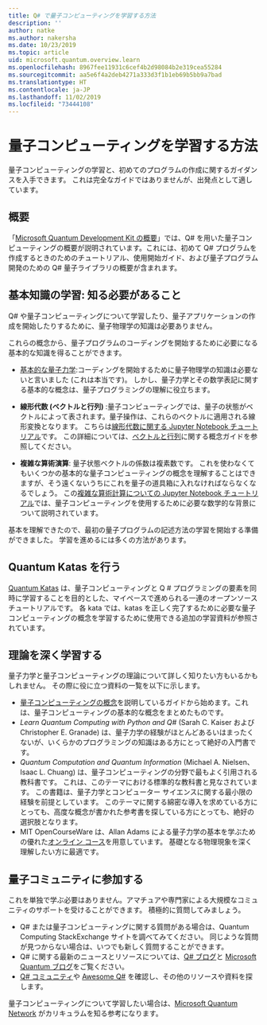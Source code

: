 ```yaml
---
title: Q# で量子コンピューティングを学習する方法
description: ''
author: natke
ms.author: nakersha
ms.date: 10/23/2019
ms.topic: article
uid: microsoft.quantum.overview.learn
ms.openlocfilehash: 8967fee11931c6cef4b2d98084b2e319cea55284
ms.sourcegitcommit: aa5e6f4a2deb4271a333d3f1b1eb69b5bb9a7bad
ms.translationtype: HT
ms.contentlocale: ja-JP
ms.lasthandoff: 11/02/2019
ms.locfileid: "73444108"
---
```

# <a name="how-to-learn-quantum-computing"></a>量子コンピューティングを学習する方法

量子コンピューティングの学習と、初めてのプログラムの作成に関するガイダンスを入手できます。 これは完全なガイドではありませんが、出発点として適しています。

## <a name="getting-started-overview"></a>概要

「[Microsoft Quantum Development Kit の概要](xref:microsoft.quantum.welcome)」では、Q# を用いた量子コンピューティングの概要が説明されています。これには、初めて Q# プログラムを作成するときのためのチュートリアル、使用開始ガイド、および量子プログラム開発のための Q# 量子ライブラリの概要が含まれます。

## <a name="learning-the-basics-what-do-you-need-to-know"></a>基本知識の学習: 知る必要があること

Q# や量子コンピューティングについて学習したり、量子アプリケーションの作成を開始したりするために、量子物理学の知識は必要ありません。

これらの概念から、量子プログラムのコーディングを開始するために必要になる基本的な知識を得ることができます。  

* [基本的な量子力学](xref:microsoft.quantum.concepts.intro):コーディングを開始するために量子物理学の知識は必要ないと言いました (これは本当です)。 しかし、量子力学とその数学表記に関する基本的な概念は、量子プログラミングの理解に役立ちます。

* **線形代数 (ベクトルと行列)** :量子コンピューティングでは、量子の状態がベクトルによって表されます。量子操作は、これらのベクトルに適用される線形変換となります。  こちらは[線形代数に関する Jupyter Notebook チュートリアル](https://github.com/microsoft/QuantumKatas/tree/master/tutorials/LinearAlgebra)です。  この詳細については、[ベクトルと行列](xref:microsoft.quantum.concepts.vectors)に関する概念ガイドを参照してください。

* **複雑な算術演算**: 量子状態ベクトルの係数は複素数です。 これを使わなくてもいくつかの基本的な量子コンピューティングの概念を理解することはできますが、そう遠くないうちにこれを量子の道具箱に入れなければならなくなるでしょう。  この[複雑な算術計算についての Jupyter Notebook チュートリアル](https://github.com/microsoft/QuantumKatas/tree/master/tutorials/ComplexArithmetic)では、量子コンピューティングを使用するために必要な数学的な背景について説明されています。 

基本を理解できたので、最初の量子プログラムの記述方法の学習を開始する準備ができました。  学習を進めるには多くの方法があります。

## <a name="do-the-quantum-katas"></a>Quantum Katas を行う

[Quantum Katas](xref:microsoft.quantum.overview.katas) は、量子コンピューティングと Q # プログラミングの要素を同時に学習することを目的とした、マイペースで進められる一連のオープンソース チュートリアルです。  各 kata では、katas を正しく完了するために必要な量子コンピューティングの概念を学習するために使用できる追加の学習資料が参照されています。  

## <a name="dive-into-the-theory"></a>理論を深く学習する

量子力学と量子コンピューティングの理論について詳しく知りたい方もいるかもしれません。 その際に役に立つ資料の一覧を以下に示します。

* [量子コンピューティングの概念](xref:microsoft.quantum.concepts.intro)を説明しているガイドから始めます。これは、量子コンピューティングの基本的な概念をまとめたものです。
* _Learn Quantum Computing with Python and Q#_ (Sarah C. Kaiser および Christopher E. Granade) は、量子力学の経験がほとんどあるいはまったくないが、いくらかのプログラミングの知識はある方にとって絶好の入門書です。
* _Quantum Computation and Quantum Information_ (Michael A. Nielsen、Isaac L. Chuang) は、量子コンピューティングの分野で最もよく引用される教科書です。 これは、このテーマにおける標準的な教科書と見なされています。 この書籍は、量子力学とコンピューター サイエンスに関する最小限の経験を前提としています。 このテーマに関する綿密な導入を求めている方にとっても、高度な概念が書かれた参考書を探している方にとっても、絶好の選択肢となります。
* MIT OpenCourseWare は、Allan Adams による量子力学の基本を学ぶための優れた[オンライン コース](https://www.youtube.com/watch?v=lZ3bPUKo5zc&list=PLUl4u3cNGP61-9PEhRognw5vryrSEVLPr)を用意しています。 基礎となる物理現象を深く理解したい方に最適です。

## <a name="join-the-quantum-community"></a>量子コミュニティに参加する

これを単独で学ぶ必要はありません。アマチュアや専門家による大規模なコミュニティのサポートを受けることができます。 積極的に質問してみましょう。

* Q# または量子コンピューティングに関する質問がある場合は、Quantum Computing StackExchange サイトを調べてみてください。 同じような質問が見つからない場合は、いつでも新しく質問することができます。 
* Q# に関する最新のニュースとリソースについては、[Q# ブログ](https://devblogs.microsoft.com/qsharp/)と [Microsoft Quantum ブログ](https://cloudblogs.microsoft.com/quantum/)をご覧ください。
* [Q# コミュニティ](https://qsharp.community/)や [Awesome Q#](https://project-awesome.org/ebraminio/awesome-qsharp) を確認し、その他のリソースや資料を探します。

 量子コンピューティングについて学習したい場合は、[Microsoft Quantum Network](https://info.microsoft.com/LearnMoreAboutMicrosoftQuantumNetwork.html) がカリキュラムを知る参考になります。  

